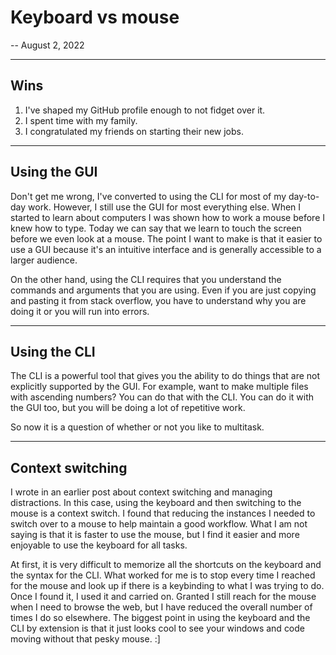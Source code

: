 # Keyboard vs mouse
-- August 2, 2022

---
## Wins
 1. I've shaped my GitHub profile enough to not fidget over it.
 2. I spent time with my family.
 3. I congratulated my friends on starting their new jobs.

 ---
## Using the GUI

Don't get me wrong, I've converted to using the CLI for most of my day-to-day work. However, I still use the GUI for most everything else. When I started to learn about computers I was shown how to work a mouse before I knew how to type. Today we can say that we learn to touch the screen before we even look at a mouse. The point I want to make is that it easier to use a GUI because it's an intuitive interface and is generally accessible to a larger audience.

On the other hand, using the CLI requires that you understand the commands and arguments that you are using. Even if you are just copying and pasting it from stack overflow, you have to understand why you are doing it or you will run into errors.

---
## Using the CLI

The CLI is a powerful tool that gives you the ability to do things that are not explicitly supported by the GUI. For example, want to make multiple files with ascending numbers? You can do that with the CLI. You can do it with the GUI too, but you will be doing a lot of repetitive work.

So now it is a question of whether or not you like to multitask.

---
## Context switching
I wrote in an earlier post about context switching and managing distractions. In this case, using the keyboard and then switching to the mouse is a context switch.
I found that reducing the instances I needed to switch over to a mouse to help maintain a good workflow.
What I am not saying is that it is faster to use the mouse, but I find it easier and more enjoyable to use the keyboard for all tasks.

At first, it is very difficult to memorize all the shortcuts on the keyboard and the syntax for the CLI.
What worked for me is to stop every time I reached for the mouse and look up if there is a keybinding to what I was trying to do. Once I found it, I used it and carried on. Granted I still reach for the mouse when I need to browse the web, but I have reduced the overall number of times I do so elsewhere.
The biggest point in using the keyboard and the CLI by extension is that it just looks cool to see your windows and code moving without that pesky mouse. :]
